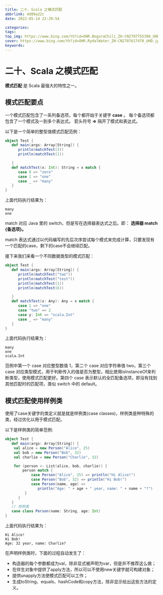 ```yaml
---
title: 二十、Scala 之模式匹配
abbrlink: 4d89a22c
date: 2022-05-14 22:29:54

categories:
tags:
top_img: https://www.bing.com/th?id=OHR.BoguraChili_ZH-CN2707755390_UHD.jpg
cover: https://www.bing.com/th?id=OHR.RydalWater_ZH-CN2787617470_UHD.jpg
keywords:  
---
```

# 二十、Scala 之模式匹配

**模式匹配** 是 Scala 最强大的特性之一。

## 模式匹配要点

一个模式匹配包含了一系列备选项，每个都开始于关键字 **case** 。 每个备选项都包含了一个模式及一到多个表达式。 箭头符号 **=>** 隔开了模式和表达式。

以下是一个简单的整型值模式匹配范例：

```scala
object Test {
   def main(args: Array[String]) {
      println(matchTest(3))
      println(matchTest(1))

   }
   def matchTest(x: Int): String = x match {
      case 0 => "zero"
      case 1 => "one"
      case _ => "many"
   }
}
```

上面代码执行结果为：

```
many
one
```

match 对应 Java 里的 switch，但是写在选择器表达式之后。即： **选择器 match {备选项}。**

match 表达式通过以代码编写的先后次序尝试每个模式来完成计算，只要发现有一个匹配的case，剩下的case不会继续匹配。

接下来我们来看一个不同数据类型的模式匹配：

```scala
object Test {
   def main(args: Array[String]) {
      println(matchTest("two"))
      println(matchTest("test"))
      println(matchTest(1))
      println(matchTest(6))

   }
   def matchTest(x: Any): Any = x match {
      case 1 => "one"
      case "two" => 2
      case y: Int => "scala.Int"
      case _ => "many"
   }
}
```

上面代码执行结果为：

```
many
one
scala.Int
```

范例中第一个 case 对应整型数值 1，第二个 case 对应字符串值 two，第三个 case 对应类型模式，用于判断传入的值是否为整型，相比使用isInstanceOf来判断类型，使用模式匹配更好。第四个 case 表示默认的全匹配备选项，即没有找到其他匹配时的匹配项，类似 switch 中的 default。

## 模式匹配使用样例类

使用了case关键字的类定义就是就是样例类(case classes)，样例类是种特殊的类，经过优化以用于模式匹配。

以下是样例类的简单范例:

```scala
object Test {
   def main(args: Array[String]) {
    val alice = new Person("Alice", 25)
    val bob = new Person("Bob", 32)
    val charlie = new Person("Charlie", 32)

    for (person <- List(alice, bob, charlie)) {
        person match {
            case Person("Alice", 25) => println("Hi Alice!")
            case Person("Bob", 32) => println("Hi Bob!")
            case Person(name, age) =>
               println("Age: " + age + " year, name: " + name + "?")
         }
      }
   }
   // 样例类
   case class Person(name: String, age: Int)
}
```

上面代码执行结果为：

```
Hi Alice!
Hi Bob!
Age: 32 year, name: Charlie?
```

在声明样例类时，下面的过程自动发生了：

- 构造器的每个参数都成为val，除非显式被声明为var，但是并不推荐这么做；
- 在伴生对象中提供了apply方法，所以可以不使用new关键字就可构建对象；
- 提供unapply方法使模式匹配可以工作；
- 生成toString、equals、hashCode和copy方法，除非显示给出这些方法的定义。